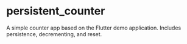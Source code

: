 # persistent_counter
A simple counter app based on the Flutter demo application.  Includes persistence, decrementing, and reset.
